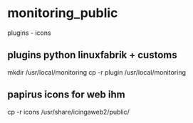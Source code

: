 # monitoring_public
plugins - icons 

## plugins python linuxfabrik + customs
mkdir /usr/local/monitoring
cp -r plugin /usr/local/monitoring

## papirus icons for web ihm
cp -r icons /usr/share/icingaweb2/public/
